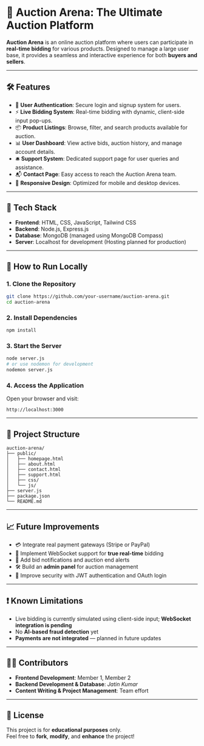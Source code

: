 
# 💸 Auction Arena: The Ultimate Auction Platform

**Auction Arena** is an online auction platform where users can participate in **real-time bidding** for various products. Designed to manage a large user base, it provides a seamless and interactive experience for both **buyers and sellers**.

---

## 🛠️ Features

- 🔐 **User Authentication**: Secure login and signup system for users.  
- ⚡ **Live Bidding System**: Real-time bidding with dynamic, client-side input pop-ups.  
- 📦 **Product Listings**: Browse, filter, and search products available for auction.  
- 📊 **User Dashboard**: View active bids, auction history, and manage account details.  
- 🛎️ **Support System**: Dedicated support page for user queries and assistance.  
- 📬 **Contact Page**: Easy access to reach the Auction Arena team.  
- 📱 **Responsive Design**: Optimized for mobile and desktop devices.

---

## 🧩 Tech Stack

- **Frontend**: HTML, CSS, JavaScript, Tailwind CSS  
- **Backend**: Node.js, Express.js  
- **Database**: MongoDB (managed using MongoDB Compass)  
- **Server**: Localhost for development (Hosting planned for production)

---

## 🚀 How to Run Locally

### 1. Clone the Repository

```bash
git clone https://github.com/your-username/auction-arena.git
cd auction-arena
```

### 2. Install Dependencies

```bash
npm install
```

### 3. Start the Server

```bash
node server.js
# or use nodemon for development
nodemon server.js
```

### 4. Access the Application

Open your browser and visit:

```
http://localhost:3000
```

---

## 📁 Project Structure

```
auction-arena/
├── public/
│   ├── homepage.html
│   ├── about.html
│   ├── contact.html
│   ├── support.html
│   ├── css/
│   └── js/
├── server.js
├── package.json
└── README.md
```

---

## 📈 Future Improvements

- 💳 Integrate real payment gateways (Stripe or PayPal)  
- 🔄 Implement WebSocket support for **true real-time** bidding  
- 🔔 Add bid notifications and auction end alerts  
- 🛠️ Build an **admin panel** for auction management  
- 🔐 Improve security with JWT authentication and OAuth login  

---

## ❗ Known Limitations

- Live bidding is currently simulated using client-side input; **WebSocket integration is pending**  
- No **AI-based fraud detection** yet  
- **Payments are not integrated** — planned in future updates  

---

## 👨‍💻 Contributors

- **Frontend Development**: Member 1, Member 2  
- **Backend Development & Database**: *Jatin Kumar*  
- **Content Writing & Project Management**: Team effort  

---

## 📄 License

This project is for **educational purposes** only.  
Feel free to **fork**, **modify**, and **enhance** the project!
